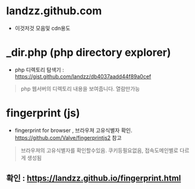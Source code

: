 
# landzz.github.com

- 이것저것 모음및 cdn용도


# _dir.php (php directory explorer)
- php 디렉토리 탐색기 : https://gist.github.com/landzz/db4037aadd44f89a0cef

 > php 웹서버의 디렉토리 내용을 보여줍니다.
 > 열람만가능


# fingerprint (js)
- fingerprint for browser , 브라우져 고유식별자 확인. https://github.com/Valve/fingerprintjs2 참고
 
 > 브라우져의 고유식별자를 확인할수있음. 
 > 쿠키등필요없음, 접속도메인별로 다르게 생성됨
 ## 확인 : https://landzz.github.io/fingerprint.html 

